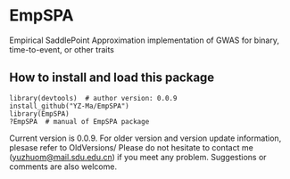 # EmpSPA
Empirical SaddlePoint Approximation implementation of GWAS for binary, time-to-event, or other traits
## How to install and load this package
```
library(devtools)  # author version: 0.0.9
install_github("YZ-Ma/EmpSPA")
library(EmpSPA)
?EmpSPA  # manual of EmpSPA package
```
Current version is 0.0.9. For older version and version update information, plesase refer to OldVersions/
Please do not hesitate to contact me (yuzhuom@mail.sdu.edu.cn) if you meet any problem. Suggestions or comments are also welcome.
